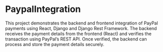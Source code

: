 # PaypalIntegration
This project demonstrates the backend and frontend  integration of PayPal payments using React, Django and Django Rest Framework. The backend receives the payment details from the frontend (React) and verifies the transaction using PayPal’s REST API. Once verified, the backend can process and store the payment details securely.
